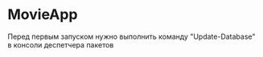 # MovieApp
Перед первым запуском нужно выполнить команду "Update-Database" в консоли деспетчера пакетов

